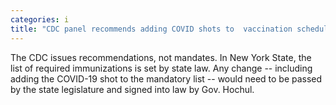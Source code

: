 ```yaml
---
categories: i
title: "CDC panel recommends adding COVID shots to  vaccination schedule but school mandates in NY would require local action"
---
```

The CDC issues recommendations, not mandates. In New York State, the list of required immunizations is set by state law. Any change -- including adding the COVID-19 shot to the mandatory list -- would need to be passed by the state legislature and signed into law by Gov. Hochul.